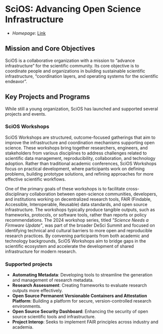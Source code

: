 # SciOS: Advancing Open Science Infrastructure

- *Homepage*: [Link](https://www.scios.tech/)

## Mission and Core Objectives

SciOS is a collaborative organization with a mission to “advance infrastructure”
for the scientific community. Its core objective is to coordinate people and
organizations in building sustainable scientific infrastructure, “coordination
layers, and operating systems for the scientific endeavor”.

## Key Projects and Programs

While still a young organization, SciOS has launched and supported several
projects and events.

### SciOS Workshops

SciOS Workshops are structured, outcome-focused gatherings that aim to improve
the infrastructure and coordination mechanisms supporting open science. These
workshops bring together researchers, engineers, and stakeholders from various
disciplines to address challenges related to scientific data management,
reproducibility, collaboration, and technology adoption. Rather than traditional
academic conferences, SciOS Workshops focus on practical development, where
participants work on defining problems, building prototype solutions, and
refining approaches for more effective scientific workflows.  

One of the primary goals of these workshops is to facilitate cross-disciplinary
collaboration between open-science communities, developers, and institutions
working on decentralized research tools, FAIR (Findable, Accessible,
Interoperable, Reusable) data standards, and open source infrastructure. The
workshops typically produce tangible outputs, such as frameworks, protocols, or
software tools, rather than reports or policy recommendations. The 2024 workshop
series, titled *"Science Needs a Firmware Update"*, was part of the broader
DeSci Summit and focused on identifying technical and cultural barriers to more
open and reproducible research practices. By convening participants from both
academic and technology backgrounds, SciOS Workshops aim to bridge gaps in the
scientific ecosystem and accelerate the development of shared infrastructure for
modern research.

### Supported projects

- **Automating Metadata**: Developing tools to streamline the generation and management of research metadata.
- **Research Assessment**: Creating frameworks to evaluate research outputs more effectively.
- **Open Source Permanent Versionable Containers and Attestation Platform**: Building a platform for secure, version-controlled research environments.
- **Open Source Security Dashboard**: Enhancing the security of open source scientific tools and infrastructure.
- **Project Interop**: Seeks to implement FAIR principles across industry and academia.
